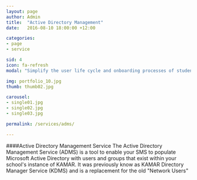 ```yaml
---
layout: page
author: Admin
title:  "Active Directory Management"
date:   2016-08-10 18:00:00 +12:00

categories:
- page
- service

sid: 4
icon: fa-refresh
modal: "Simplify the user life cycle and onboarding processes of student and staff by synchronising your SMS with Active Directory."

img: portfolio_10.jpg
thumb: thumb02.jpg

carousel:
- single01.jpg
- single02.jpg
- single03.jpg

permalink: /services/adms/

---
```

####Active Directory Management Service
The Active Directory Management Service (ADMS) is a tool to enable your SMS to populate Microsoft Active Directory with users and groups that exist within your school's instance of KAMAR. It was previously know as KAMAR Directory Manager Service (KDMS) and is a replacement for the old "Network Users"
